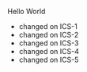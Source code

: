 Hello World
- changed on ICS-1
- changed on ICS-2
- changed on ICS-3
- changed on ICS-4
- changed on ICS-5

